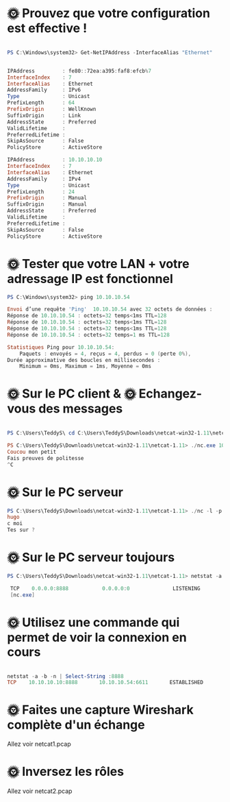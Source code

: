 <H1>🌞 Prouvez que votre configuration est effective !</H1>

```powershell

PS C:\Windows\system32> Get-NetIPAddress -InterfaceAlias "Ethernet"


IPAddress         : fe80::72ea:a395:faf8:efcb%7
InterfaceIndex    : 7
InterfaceAlias    : Ethernet
AddressFamily     : IPv6
Type              : Unicast
PrefixLength      : 64
PrefixOrigin      : WellKnown
SuffixOrigin      : Link
AddressState      : Preferred
ValidLifetime     :
PreferredLifetime :
SkipAsSource      : False
PolicyStore       : ActiveStore

IPAddress         : 10.10.10.10
InterfaceIndex    : 7
InterfaceAlias    : Ethernet
AddressFamily     : IPv4
Type              : Unicast
PrefixLength      : 24
PrefixOrigin      : Manual
SuffixOrigin      : Manual
AddressState      : Preferred
ValidLifetime     :
PreferredLifetime :
SkipAsSource      : False
PolicyStore       : ActiveStore

```

<H1>🌞 Tester que votre LAN + votre adressage IP est fonctionnel </H1>

```powershell
PS C:\Windows\system32> ping 10.10.10.54

Envoi d’une requête 'Ping'  10.10.10.54 avec 32 octets de données :
Réponse de 10.10.10.54 : octets=32 temps<1ms TTL=128
Réponse de 10.10.10.54 : octets=32 temps<1ms TTL=128
Réponse de 10.10.10.54 : octets=32 temps<1ms TTL=128
Réponse de 10.10.10.54 : octets=32 temps=1 ms TTL=128

Statistiques Ping pour 10.10.10.54:
    Paquets : envoyés = 4, reçus = 4, perdus = 0 (perte 0%),
Durée approximative des boucles en millisecondes :
    Minimum = 0ms, Maximum = 1ms, Moyenne = 0ms

```

<H1>🌞 Sur le PC client & 🌞 Echangez-vous des messages</H1>



```powershell

PS C:\Users\TeddyS\ cd C:\Users\TeddyS\Downloads\netcat-win32-1.11\netcat-1.11

PS C:\Users\TeddyS\Downloads\netcat-win32-1.11\netcat-1.11> ./nc.exe 10.10.10.54 7777
Coucou mon petit
Fais preuves de politesse
^C

```

<H1>🌞 Sur le PC serveur </H1>

```powershell
PS C:\Users\TeddyS\Downloads\netcat-win32-1.11\netcat-1.11> ./nc -l -p  8888
hugo
c moi
Tes sur ?
```

<H1>🌞 Sur le PC serveur toujours</H1>

```powershell
PS C:\Users\TeddyS\Downloads\netcat-win32-1.11\netcat-1.11> netstat -a -b -n

 TCP    0.0.0.0:8888           0.0.0.0:0              LISTENING
 [nc.exe]
```

<H1>🌞 Utilisez une commande qui permet de voir la connexion en cours </H1>

```powershell

netstat -a -b -n | Select-String :8888
TCP    10.10.10.10:8888       10.10.10.54:6611       ESTABLISHED

```

<H1>🌞 Faites une capture Wireshark complète d'un échange </H1>

Allez voir netcat1.pcap

<H1>🌞 Inversez les rôles </H1>

Allez voir netcat2.pcap